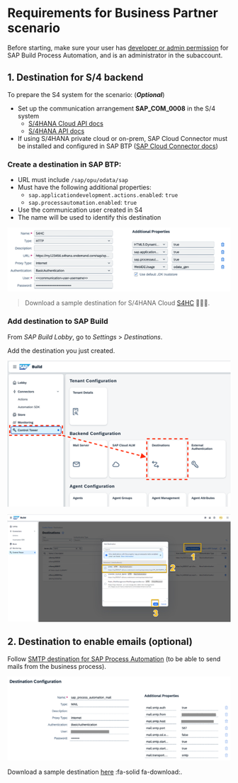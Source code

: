 # Requirements for Business Partner scenario

<!-- - SAP Build Process Automation subscription ([instructions here](https://help.sap.com/docs/build-process-automation/sap-build-process-automation/subscribe-to-sap-build-process-automation-standard-plan)) -->

Before starting, make sure your user has [developer or admin permission](https://help.sap.com/docs/build-process-automation/sap-build-process-automation/authorizations) for SAP Build Process Automation, and is an administrator in the subaccount.

## 1. Destination for S/4 backend

To prepare the S4 system for the scenario: (***Optional***)

- Set up the communication arrangement **SAP_COM_0008** in the S/4 system 
    - [S/4HANA Cloud API docs](https://help.sap.com/docs/SAP_S4HANA_CLOUD/3c916ef10fc240c9afc594b346ffaf77/85043858ea0f9244e10000000a4450e5.html)
    - [S/4HANA API docs](https://help.sap.com/docs/SAP_S4HANA_ON-PREMISE/44e06f22436c43e582db6ccd5250e29b/85043858ea0f9244e10000000a4450e5.html)
- If using S/4HANA private cloud or on-prem,  SAP Cloud Connector must be installed and configured in SAP BTP ([SAP Cloud Connector docs](https://help.sap.com/docs/connectivity/sap-btp-connectivity-cf/cloud-connector))

### Create a destination in SAP BTP:

- URL must include `/sap/opu/odata/sap`
- Must have the following additional properties:
    - `sap.applicationdevelopment.actions.enabled`: `true`
    - `sap.processautomation.enabled`: `true`
- Use the communication user created in S4
- The name will be used to identify this destination

![](vx_images/99366158262686.png )

> Download a sample destination for S/4HANA Cloud  [S4HC](vx_attachments/154271525142569/S4HC ':include :type=code') :truck::truck::truck:.

### Add destination to SAP Build

From _SAP Build Lobby_, go to _Settings_ > _Destinations_.

Add the destination you just created.

![](vx_images/431492252896894.png )

![](vx_images/415700597846119.png )

## 2. Destination to enable emails (optional)

Follow [SMTP destination for SAP Process Automation](https://help.sap.com/docs/build-process-automation/sap-build-process-automation/configuring-smtp-mail-destination) (to be able to send mails from the business process).

![](vx_images/428220874958644.png )

Download a sample destination [here](pages/01-requirements/files/sap_process_automation_mail.txt ':ignore :target=_self' ) :fa-solid fa-download:.
